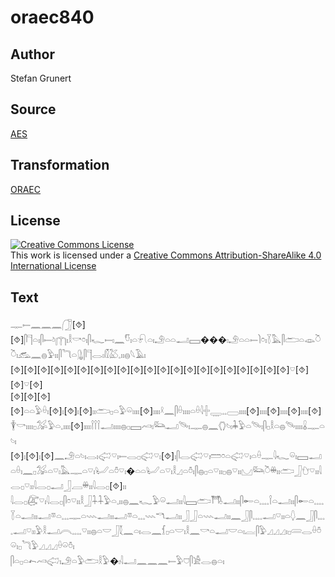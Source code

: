 # oraec840

## Author

Stefan Grunert

## Source

[AES](https://github.com/simondschweitzer/aes)

## Transformation

[ORAEC](https://oraec.github.io/)

## License

<a rel="license" href="http://creativecommons.org/licenses/by-sa/4.0/"><img alt="Creative Commons License" style="border-width:0" src="https://i.creativecommons.org/l/by-sa/4.0/88x31.png" /></a><br />This work is licensed under a <a rel="license" href="http://creativecommons.org/licenses/by-sa/4.0/">Creative Commons Attribution-ShareAlike 4.0 International License</a>

## Text

𓊃𓍿𓈖𓈖𓈖𓃂[⯑][⯑]𓋴𓊹𓏏𓏤𓋴𓍿𓄽𓉲𓏤𓎛𓎡𓏌𓏤𓋴𓆑𓍿𓏤𓈖𓎸𓏤𓏏𓍯𓏏𓏤𓄂𓏏𓏏𓂝𓈙���𓏤𓄂𓏏𓏏𓍿𓌙𓏌𓏤𓇅𓅓𓋴𓂧𓏏𓁼𓎤𓎤𓏤𓃹𓈖𓐍𓅱𓏤𓏤𓋴𓆓𓏏𓊮𓋴𓊹𓂋𓏤𓏁𓅷𓈒𓏤𓏤𓐍𓆩𓄿𓏤<br>
[⯑][⯑][⯑][⯑][⯑][⯑][⯑][⯑][⯑][⯑][⯑][⯑][⯑][⯑][⯑][⯑][⯑][⯑][⯑][⯑][⯑]𓎺[⯑][⯑]𓎺[⯑]<br>
[⯑][⯑][⯑][⯑]𓏏𓏏𓅱𓏐𓏤[⯑]𓏤[⯑]𓏤[⯑]𓏤𓏤𓂧𓊪𓏏𓅱𓏖𓏤𓏤𓏤𓏤[⯑]𓏤𓏤𓏤𓏤𓍲𓈖𓋴𓏐𓏤𓏤𓏤𓏤𓏏𓏐𓇋𓏶𓇾𓈒𓈒𓈀𓏤𓏤𓏤𓏤[⯑]𓏤𓏤𓏤𓏤[⯑]𓏤𓏤𓏤𓏤[⯑]𓏤𓏤𓏤𓏤[⯑]𓇉𓎡𓏤𓏤𓏤𓏤𓊪𓅮𓅱𓏏𓈒𓏤𓏤𓏤𓏤[⯑]𓏤𓏤𓏤𓏤𓌉𓌉𓌉𓂝𓏤𓏤𓏤𓏤𓐍𓊪𓈙𓄗𓏤𓃛𓂝𓄯𓏤𓊃𓐍𓈖𓂘𓄼𓏤𓇓𓅱𓏏𓄯𓏤𓋴𓊪𓎛𓏏𓐍𓄯𓏤𓏤𓏤𓏤𓏇𓊃𓏏𓄼𓏤<br>
[⯑]𓏤[⯑]𓏤[⯑]𓈖𓄂𓏏𓄼𓏤𓂋𓏤𓅾𓎺𓏤𓍿𓂋𓊪𓅾𓎺𓏤[⯑]𓏤𓋴𓂋𓅾𓎺𓏤𓏠𓏌𓏏𓅾𓎺𓏤𓏏𓏐𓊃𓇋𓆑𓏖𓏤𓈙𓂝𓏏𓏐𓏤𓈖𓊪𓅮𓏏𓎺𓏤𓅓𓊃𓏏𓎺𓏤𓂦𓏏𓏊𓎺𓏤�𓏏𓏏𓂦𓏏𓎺𓏤𓎛𓈎𓏏𓏊𓏤𓋴𓐍𓊪𓏏𓎺𓏤𓏤𓊪𓐍𓎺𓏤𓏤𓈋𓃛𓎤𓏉𓏤𓏤𓂧𓃀𓈑𓎺𓏤𓏤𓇋𓂋𓊪𓎺𓏤𓏤𓇋𓂋𓊪𓂝𓃀𓐙𓏉𓏤𓏤𓇋𓂋𓊪[⯑]𓏤𓏤<br>
𓇋𓂋𓊪𓅻𓎺𓏤𓇋𓂋𓊪𓋴𓏌𓎺𓏤𓏤𓎛𓃀𓇑𓇑𓅱𓏏𓈒𓏤𓏤𓐍𓈖𓆑𓅱𓏖𓂝𓏤𓏤𓇋𓈙𓂧𓇭𓂝𓏤𓏤𓋴𓄡𓏏𓈒𓈒𓈒𓈒𓌉𓏏𓂝𓏤𓏤𓋴𓄡𓏏𓈒𓈒𓈒𓈒𓇅𓏏𓂝𓏤𓏤𓂝𓎼𓏏𓈒𓈒𓈒𓊃𓏏𓇠𓂝𓏤𓏤𓂝𓎼𓏏𓈒𓈒𓈒𓇠𓎔𓂝𓏤𓏤𓃀𓃀𓏏𓇠𓂝𓏤𓏤𓈖𓃀𓋴𓈒𓈒𓈒𓈒𓂝𓎺𓏤𓏤𓏏𓆭𓈖𓃀𓋴𓈒𓈒𓈒𓈒𓂝𓎺𓏤𓏤𓅱𓎛𓂝𓇹𓈒𓈒𓈒𓈒𓎺𓏤𓏤𓐍𓏏𓎟𓃀𓇜𓈖𓏏𓏤𓂋𓈖𓆴𓊪𓏏𓎟𓏤𓎛𓈖𓎡𓏏𓂝𓎟𓏏𓏤𓐛𓋴𓅱𓈎𓈎𓈎𓏤𓊪𓄲𓂋𓏐𓏊𓏖𓏤𓊪𓆓𓅱𓈎𓈎𓈎𓏐𓏖𓏊𓏤<br>
𓋴𓏏𓊪𓏏𓍉𓄗𓅾𓏤𓄂𓏏𓅱𓂧𓎛𓅱�𓏤𓇋𓂝𓈖𓈖𓈖𓍿𓅱𓈞𓋴𓀀𓂋𓐍𓏏𓏤<br>

